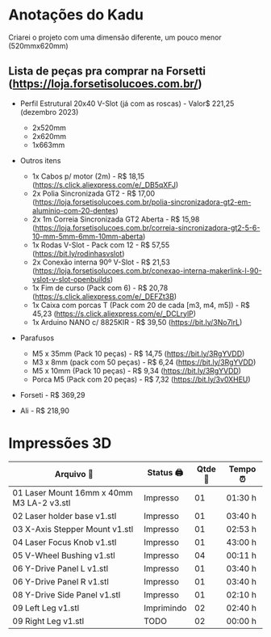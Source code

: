 # Anotações do Kadu

Criarei o projeto com uma dimensão diferente, um pouco menor (520mmx620mm)

## Lista de peças pra comprar na Forsetti (https://loja.forsetisolucoes.com.br/)

- Perfil Estrutural 20x40 V-Slot (já com as roscas) - Valor$ 221,25 (dezembro 2023)
    - 2x520mm
    - 2x620mm
    - 1x663mm

- Outros itens
    - 1x Cabos p/ motor (2m) - R$ 18,15 (https://s.click.aliexpress.com/e/_DB5qXFJ)
    - 2x Polia Sincronizada GT2 - R$ 17,00 (https://loja.forsetisolucoes.com.br/polia-sincronizadora-gt2-em-aluminio-com-20-dentes)
    - 2x 1m Correia Sincronizada GT2 Aberta - R$ 15,98 (https://loja.forsetisolucoes.com.br/correia-sincronizadora-gt2-5-6-10-mm-5mm-6mm-10mm-aberta)
    - 1x Rodas V-Slot - Pack com 12 - R$ 57,55 (https://bit.ly/rodinhasvslot)
    - 2x Conexão interna 90º V-Slot - R$ 21,53 (https://loja.forsetisolucoes.com.br/conexao-interna-makerlink-l-90-vslot-v-slot-openbuilds)
    - 1x Fim de curso (Pack com 6) - R$ 20,78 (https://s.click.aliexpress.com/e/_DEFZt3B)
    - 1x Caixa com porcas T (Pack com 20 de cada [m3, m4, m5]) - R$ 45,23 (https://s.click.aliexpress.com/e/_DCLrylP)
    - 1x Arduino NANO c/ 8825KIR - R$ 39,50 (https://bit.ly/3No7lrL)

- Parafusos
    - M5 x 35mm  (Pack 10 peças) - R$ 14,75 (https://bit.ly/3RgYVDD)
    - M3 x 8mm (pack com 50 peças) - R$ 6,24 (https://bit.ly/3RgYVDD)
    - M5 x 10mm  (Pack 10 peças) - R$ 9,34 (https://bit.ly/3RgYVDD)
    - Porca  M5 (Pack com 20 peças) - R$ 7,32 (https://bit.ly/3v0XHEU)


- Forseti - R$ 369,29
- Ali - R$ 218,90

# Impressões 3D

| Arquivo 💾                                | Status 🖨️     | Qtde 📠 |  Tempo ⏰          |  
| ----------------------------------------- | ------------- | ------- | ------------------ |
| 01 Laser Mount 16mm x 40mm M3 LA-2 v3.stl | Impresso      |      01 | 01:30 h            |
| 02 Laser holder base v1.stl               | Impresso      |      01 | 03:40 h            |
| 03 X-Axis Stepper Mount v1.stl            | Impresso      |      01 | 02:53 h            |
| 04 Laser Focus Knob v1.stl                | Impresso      |      01 | 43:00 h            |
| 05 V-Wheel Bushing v1.stl                 | Impresso      |      04 | 00:11 h            |
| 06 Y-Drive Panel L v1.stl                 | Impresso      |      01 | 03:40 h            |
| 06 Y-Drive Panel R v1.stl                 | Impresso      |      01 | 03:40 h            |
| 08 Y-Drive Side Panel v1.stl              | Impresso      |      01 | 02:10 h            |
| 09 Left Leg v1.stl                        | Imprimindo    |      02 | 02:40 h            |
| 09 Right Leg v1.stl                       | TODO          |      02 | 00:00 h            |